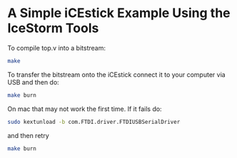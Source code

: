 # A Simple iCEstick Example Using the IceStorm Tools

To compile top.v into a bitstream:

```bash
make
```

To transfer the bitstream onto the iCEstick connect it to your computer via USB
and then do:

```bash
make burn
```

On mac that may not work the first time. If it fails do:

```bash
sudo kextunload -b com.FTDI.driver.FTDIUSBSerialDriver
```

and then retry

```bash
make burn
```